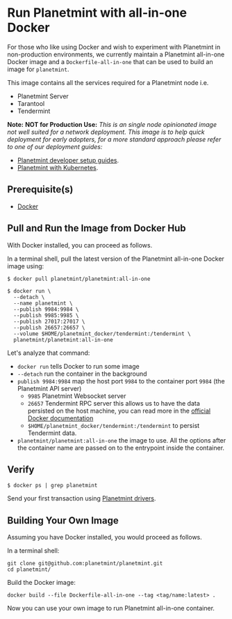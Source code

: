 <!---
Copyright © 2020 Interplanetary Database Association e.V.,
Planetmint and IPDB software contributors.
SPDX-License-Identifier: (Apache-2.0 AND CC-BY-4.0)
Code is Apache-2.0 and docs are CC-BY-4.0
--->

# Run Planetmint with all-in-one Docker

For those who like using Docker and wish to experiment with Planetmint in
non-production environments, we currently maintain a Planetmint all-in-one 
Docker image and a
`Dockerfile-all-in-one` that can be used to build an image for `planetmint`.

This image contains all the services required for a Planetmint node i.e.

- Planetmint Server
- Tarantool
- Tendermint

**Note:** **NOT for Production Use:** *This is an single node opinionated image not well suited for a network deployment.*
*This image is to help quick deployment for early adopters, for a more standard approach please refer to one of our deployment guides:*

- [Planetmint developer setup guides](https://docs.planetmint.io/projects/contributing/en/latest/dev-setup-coding-and-contribution-process/index.html).
- [Planetmint with Kubernetes](http://docs.planetmint.io/projects/server/en/latest/k8s-deployment-template/index.html).

## Prerequisite(s)
- [Docker](https://docs.docker.com/engine/installation/)

## Pull and Run the Image from Docker Hub

With Docker installed, you can proceed as follows.

In a terminal shell, pull the latest version of the Planetmint all-in-one Docker image using:
```text
$ docker pull planetmint/planetmint:all-in-one

$ docker run \
  --detach \
  --name planetmint \
  --publish 9984:9984 \
  --publish 9985:9985 \
  --publish 27017:27017 \
  --publish 26657:26657 \
  --volume $HOME/planetmint_docker/tendermint:/tendermint \
  planetmint/planetmint:all-in-one
```

Let's analyze that command:

* `docker run` tells Docker to run some image
* `--detach` run the container in the background
* `publish 9984:9984` map the host port `9984` to the container port `9984`
 (the Planetmint API server) 
  * `9985` Planetmint Websocket server
  * `26657` Tendermint RPC server
 this allows us to have the data persisted on the host machine,
 you can read more in the [official Docker
 documentation](https://docs.docker.com/engine/tutorials/dockervolumes)
  * `$HOME/planetmint_docker/tendermint:/tendermint` to persist Tendermint data.
* `planetmint/planetmint:all-in-one` the image to use. All the options after the container name are passed on to the entrypoint inside the container.

## Verify

```text
$ docker ps | grep planetmint
```

Send your first transaction using [Planetmint drivers](../connecting/drivers).


## Building Your Own Image

Assuming you have Docker installed, you would proceed as follows.

In a terminal shell:
```text
git clone git@github.com:planetmint/planetmint.git
cd planetmint/
```

Build the Docker image:
```text
docker build --file Dockerfile-all-in-one --tag <tag/name:latest> .
```

Now you can use your own image to run Planetmint all-in-one container.
